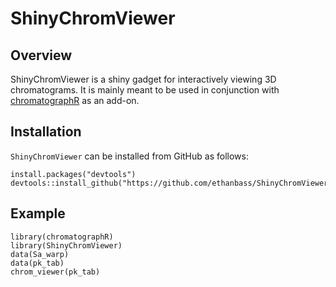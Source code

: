 # ShinyChromViewer

## Overview

ShinyChromViewer is a shiny gadget for interactively viewing 3D chromatograms. It is mainly meant to be used in conjunction with [chromatographR](https://ethanbass.github.io/chromatographR) as an add-on.

## Installation

`ShinyChromViewer` can be installed from GitHub as follows:

```
install.packages("devtools")
devtools::install_github("https://github.com/ethanbass/ShinyChromViewer/")
```

## Example

```
library(chromatographR)
library(ShinyChromViewer)
data(Sa_warp)
data(pk_tab)
chrom_viewer(pk_tab)
```
